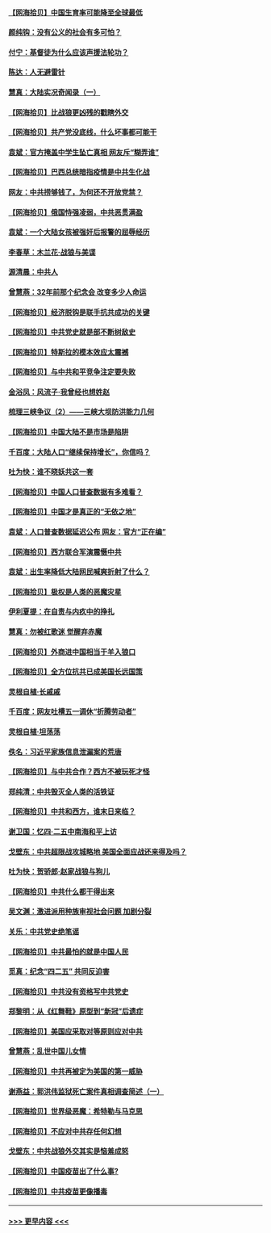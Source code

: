 #### [【网海拾贝】中国生育率可能降至全球最低](../pages/nsc993/n12948793.md?t=05150201) 
#### [颜纯钩：没有公义的社会有多可怕？](../pages/nsc993/n12947626.md?t=05150201) 
#### [付宁：基督徒为什么应该声援法轮功？](../pages/nsc993/n12947233.md?t=05150201) 
#### [陈达：人无避雷针](../pages/nsc993/n12947098.md?t=05150201) 
#### [慧真：大陆实况奇闻录（一）](../pages/nsc993/n12945811.md?t=05150201) 
#### [【网海拾贝】比战狼更凶残的戳瞎外交](../pages/nsc993/n12945717.md?t=05150201) 
#### [【网海拾贝】共产党没底线，什么坏事都可能干](../pages/nsc993/n12942090.md?t=05150201) 
#### [袁斌：官方掩盖中学生坠亡真相 网友斥“糊弄谁”](../pages/nsc993/n12942029.md?t=05150201) 
#### [【网海拾贝】巴西总统暗指疫情是中共生化战](../pages/nsc993/n12938999.md?t=05150201) 
#### [网友：中共捞够钱了，为何还不开放党禁？](../pages/nsc993/n12938952.md?t=05150201) 
#### [【网海拾贝】俄国恃强凌弱，中共恶贯满盈](../pages/nsc993/n12936626.md?t=05150201) 
#### [袁斌：一个大陆女孩被强奸后报警的屈辱经历](../pages/nsc993/n12936547.md?t=05150201) 
#### [李春草：木兰花·战狼与美谍](../pages/nsc993/n12935995.md?t=05150201) 
#### [源清晨：中共人](../pages/nsc993/n12935589.md?t=05150201) 
#### [曾慧燕：32年前那个纪念会 改变多少人命运](../pages/nsc993/n12934233.md?t=05150201) 
#### [【网海拾贝】经济脱钩是联手抗共成功的关键](../pages/nsc993/n12934176.md?t=05150201) 
#### [【网海拾贝】中共党史就是部不断树敌史](../pages/nsc993/n12932844.md?t=05150201) 
#### [【网海拾贝】特斯拉的模本效应太震撼](../pages/nsc993/n12925626.md?t=05150201) 
#### [【网海拾贝】与中共和平竞争注定要失败](../pages/nsc993/n12923326.md?t=05150201) 
#### [金浴凤：风流子‧我曾经也想姓赵](../pages/nsc993/n12920911.md?t=05150201) 
#### [梳理三峡争议（2）——三峡大坝防洪能力几何](../pages/nsc993/n12920173.md?t=05150201) 
#### [【网海拾贝】中国大陆不是市场是陷阱](../pages/nsc993/n12920143.md?t=05150201) 
#### [千百度：大陆人口“继续保持增长”，你信吗？](../pages/nsc993/n12918946.md?t=05150201) 
#### [吐为快：谁不晓妖共这一套](../pages/nsc993/n12918941.md?t=05150201) 
#### [【网海拾贝】中国人口普查数据有多难看？](../pages/nsc993/n12917822.md?t=05150201) 
#### [【网海拾贝】中国才是真正的“无依之地”](../pages/nsc993/n12915845.md?t=05150201) 
#### [袁斌：人口普查数据延迟公布 网友：官方“正在编”](../pages/nsc993/n12915748.md?t=05150201) 
#### [【网海拾贝】西方联合军演震慑中共](../pages/nsc993/n12913466.md?t=05150201) 
#### [袁斌：出生率降低大陆网民喊爽折射了什么？](../pages/nsc993/n12913365.md?t=05150201) 
#### [【网海拾贝】极权是人类的恶魔灾星](../pages/nsc993/n12910697.md?t=05150201) 
#### [伊利夏提：在自责与内疚中的挣扎](../pages/nsc993/n12910493.md?t=05150201) 
#### [慧真：勿被红歌迷 觉醒弃赤魔](../pages/nsc993/n12910485.md?t=05150201) 
#### [【网海拾贝】外商进中国相当于羊入狼口](../pages/nsc993/n12908274.md?t=05150201) 
#### [【网海拾贝】全方位抗共已成美国长远国策](../pages/nsc993/n12906878.md?t=05150201) 
#### [灵根自植‧长戚戚](../pages/nsc993/n12905585.md?t=05150201) 
#### [千百度：网友吐槽五一调休“折腾劳动者”](../pages/nsc993/n12905934.md?t=05150201) 
#### [灵根自植‧坦荡荡](../pages/nsc993/n12905562.md?t=05150201) 
#### [佚名：习近平家族信息泄漏案的荒唐](../pages/nsc993/n12904705.md?t=05150201) 
#### [【网海拾贝】与中共合作？西方不被玩死才怪](../pages/nsc993/n12903873.md?t=05150201) 
#### [郑纯清：中共毁灭全人类的活铁证](../pages/nsc993/n12903785.md?t=05150201) 
#### [【网海拾贝】中共和西方，谁末日来临？](../pages/nsc993/n12903482.md?t=05150201) 
#### [谢卫国：忆四‧二五中南海和平上访](../pages/nsc993/n12902192.md?t=05150201) 
#### [戈壁东：中共超限战攻城略地 美国全面应战还来得及吗？](../pages/nsc993/n12902297.md?t=05150201) 
#### [吐为快：贺骄郎‧赵家战狼与狗儿](../pages/nsc993/n12902280.md?t=05150201) 
#### [【网海拾贝】中共什么都干得出来](../pages/nsc993/n12897500.md?t=05150201) 
#### [吴文渊：激进派用种族审视社会问题 加剧分裂](../pages/nsc993/n12893881.md?t=05150201) 
#### [关乐：中共党史绝笔谣](../pages/nsc993/n12897270.md?t=05150201) 
#### [【网海拾贝】中共最怕的就是中国人民](../pages/nsc993/n12894705.md?t=05150201) 
#### [觅真：纪念“四二五” 共同反迫害](../pages/nsc993/n12894553.md?t=05150201) 
#### [【网海拾贝】中共没有资格写中共党史](../pages/nsc993/n12892231.md?t=05150201) 
#### [郑黎明：从《红舞鞋》原型到“新冠”后遗症](../pages/nsc993/n12890469.md?t=05150201) 
#### [【网海拾贝】美国应采取对等原则应对中共](../pages/nsc993/n12889176.md?t=05150201) 
#### [曾慧燕：乱世中国儿女情](../pages/nsc993/n12887931.md?t=05150201) 
#### [【网海拾贝】中共再被定为美国的第一威胁](../pages/nsc993/n12887580.md?t=05150201) 
#### [谢燕益：郭洪伟监狱死亡案件真相调查简述（一）](../pages/nsc993/n12885648.md?t=05150201) 
#### [【网海拾贝】世界级恶魔：希特勒与马克思](../pages/nsc993/n12884062.md?t=05150201) 
#### [【网海拾贝】不应对中共存任何幻想](../pages/nsc993/n12881460.md?t=05150201) 
#### [戈壁东：中共战狼外交其实是恼羞成怒](../pages/nsc993/n12880392.md?t=05150201) 
#### [【网海拾贝】中国疫苗出了什么事?](../pages/nsc993/n12879124.md?t=05150201) 
#### [【网海拾贝】中共疫苗更像播毒](../pages/nsc993/n12876631.md?t=05150201) 

----
#### [ >>> 更早内容 <<< ](../indexes/nsc993-earlier.md)
